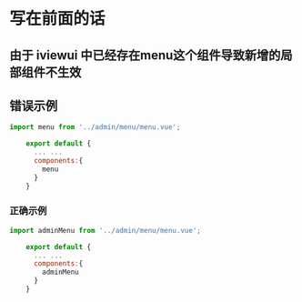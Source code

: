 

# 写在前面的话

## 由于 iviewui 中已经存在menu这个组件导致新增的局部组件不生效


## 错误示例
``` javascript 
import menu from '../admin/menu/menu.vue';

    export default {
      ... ...
      components:{
        menu
      }
    }

```



### 正确示例
``` javascript 
import adminMenu from '../admin/menu/menu.vue';

    export default {
      ... ...
      components:{
        adminMenu
      }
    }

```
